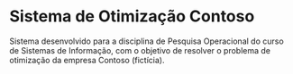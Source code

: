 # Sistema de Otimização Contoso

Sistema desenvolvido para a disciplina de Pesquisa Operacional do curso de Sistemas de Informação, com o objetivo de resolver o problema de otimização da empresa Contoso (fictícia).